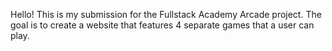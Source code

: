 Hello! This is my submission for the Fullstack Academy Arcade project. The goal is to create a website
that features 4 separate games that a user can play.
